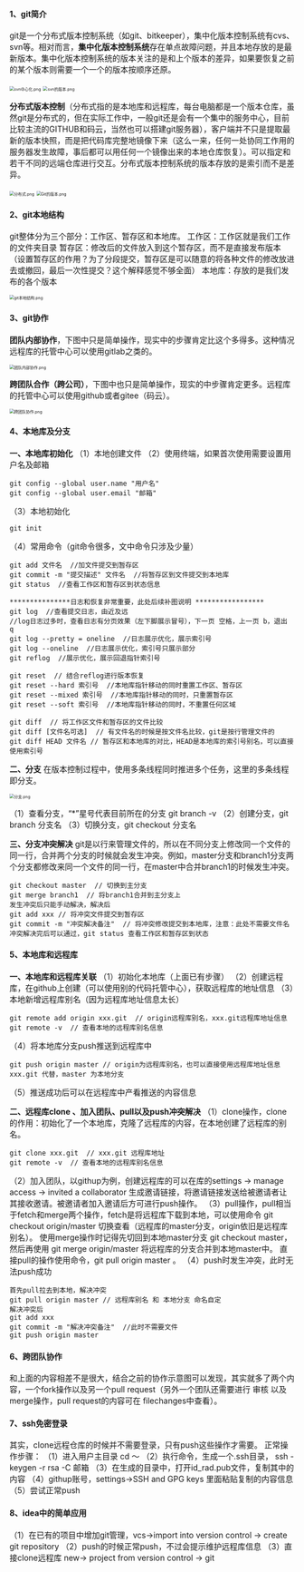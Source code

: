 #### 1、git简介

git是一个分布式版本控制系统（如git、bitkeeper），集中化版本控制系统有cvs、svn等。相对而言，**集中化版本控制系统**存在单点故障问题，并且本地存放的是最新版本。集中化版本控制系统的版本关注的是和上个版本的差异，如果要恢复之前的某个版本则需要一个一个的版本按顺序还原。

<img src="https://liuyang-picbed.oss-cn-shanghai.aliyuncs.com/2020-12-08-145653.png" alt="svn中心化.png" style="zoom:50%;" />

<img src="https://liuyang-picbed.oss-cn-shanghai.aliyuncs.com/2020-12-08-145654.png" alt="svn的版本.png" style="zoom:50%;" />

**分布式版本控制**（分布式指的是本地库和远程库，每台电脑都是一个版本仓库，虽然git是分布式的，但在实际工作中，一般git还是会有一个集中的服务中心，目前比较主流的GITHUB和码云，当然也可以搭建git服务器），客户端并不只是提取最新的版本快照，而是把代码库完整地镜像下来（这么一来，任何一处协同工作用的服务器发生故障，事后都可以用任何一个镜像出来的本地仓库恢复）。可以指定和若干不同的远端仓库进行交互。分布式版本控制系统的版本存放的是索引而不是差异。

<img src="https://liuyang-picbed.oss-cn-shanghai.aliyuncs.com/2020-12-08-145655.png" alt="分布式.png" style="zoom:50%;" />

<img src="https://liuyang-picbed.oss-cn-shanghai.aliyuncs.com/2020-12-08-145656.png" alt="Git的版本.png" style="zoom:50%;" />

#### 2、git本地结构

git整体分为三个部分：工作区、暂存区和本地库。
工作区：工作区就是我们工作的文件夹目录
暂存区：修改后的文件放入到这个暂存区，而不是直接发布版本（设置暂存区的作用？为了分段提交，暂存区是可以随意的将各种文件的修改放进去或撤回，最后一次性提交？这个解释感觉不够全面）
本地库：存放的是我们发布的各个版本

<img src="https://liuyang-picbed.oss-cn-shanghai.aliyuncs.com/2020-12-08-145657.png" alt="git本地结构.png" style="zoom: 50%;" />

#### 3、git协作

**团队内部协作**，下图中只是简单操作，现实中的步骤肯定比这个多得多。这种情况远程库的托管中心可以使用gitlab之类的。

<img src="https://liuyang-picbed.oss-cn-shanghai.aliyuncs.com/2020-12-08-145658.png" alt="团队内部协作.png" style="zoom:50%;" />

**跨团队合作（跨公司）**，下图中也只是简单操作，现实的中步骤肯定更多。远程库的托管中心可以使用github或者gitee（码云）。

<img src="https://liuyang-picbed.oss-cn-shanghai.aliyuncs.com/2020-12-08-145659.png" alt="跨团队协作.png" style="zoom:50%;" />

#### 4、本地库及分支

**一、本地库初始化**
（1）本地创建文件
（2）使用终端，如果首次使用需要设置用户名及邮箱

```
git config --global user.name "用户名"
git config --global user.email "邮箱"
```
（3）本地初始化
```
git init
```
（4）常用命令（git命令很多，文中命令只涉及少量）
```
git add 文件名  //加文件提交到暂存区
git commit -m "提交描述" 文件名  //将暂存区到文件提交到本地库
git status  //查看工作区和暂存区到状态信息

***************日志和恢复非常重要，此处后续补图说明 *****************
git log  //查看提交日志，由近及远
//log日志过多时，查看日志有分页效果（左下脚展示冒号），下一页 空格，上一页 b，退出 q
git log --pretty = oneline  //日志展示优化，展示索引号
git log --oneline  //日志展示优化，索引号只展示部分
git reflog  //展示优化，展示回退指针索引号

git reset  // 结合reflog进行版本恢复
git reset --hard 索引号  //本地库指针移动的同时重置工作区、暂存区 
git reset --mixed 索引号  //本地库指针移动的同时，只重置暂存区
git reset --soft 索引号  //本地库指针移动的同时，不重置任何区域

git diff  // 将工作区文件和暂存区的文件比较
git diff [文件名可选]  // 有文件名的时候是按文件名比较，git是按行管理文件的
git diff HEAD 文件名 // 暂存区和本地库的对比，HEAD是本地库的索引号别名，可以直接使用索引号
```

**二、分支**
在版本控制过程中，使用多条线程同时推进多个任务，这里的多条线程即分支。

<img src="https://liuyang-picbed.oss-cn-shanghai.aliyuncs.com/2020-12-08-145660.png" alt="分支.png" style="zoom:50%;" />

（1）查看分支，“*”星号代表目前所在的分支   git branch -v
（2）创建分支，git branch 分支名
（3）切换分支，git checkout 分支名

**三、分支冲突解决**
git是以行来管理文件的，所以在不同分支上修改同一个文件的同一行，合并两个分支的时候就会发生冲突。例如，master分支和branch1分支两个分支都修改来同一个文件的同一行，在master中合并branch1的时候发生冲突。

```
git checkout master  // 切换到主分支
git merge branch1  // 将branch1合并到主分支上
发生冲突后只能手动解决，解决后
git add xxx // 将冲突文件提交到暂存区
git commit -m "冲突解决备注"  // 将冲突修改提交到本地库，注意：此处不需要文件名
冲突解决完后可以通过，git status 查看工作区和暂存区到状态

```

#### 5、本地库和远程库

**一、本地库和远程库关联**
（1）初始化本地库（上面已有步骤）
（2）创建远程库，在github上创建（可以使用别的代码托管中心），获取远程库的地址信息
（3）本地新增远程库别名（因为远程库地址信息太长） 

```
git remote add origin xxx.git  // origin远程库别名，xxx.git远程库地址信息
git remote -v  // 查看本地的远程库别名信息
```
（4）将本地库分支push推送到远程库中
```
git push origin master // origin为远程库别名，也可以直接使用远程库地址信息xxx.git 代替，master 为本地分支
```
（5）推送成功后可以在远程库中产看推送的内容信息

**二、远程库clone 、加入团队、pull以及push冲突解决**
（1）clone操作，clone的作用：初始化了一个本地库，克隆了远程库的内容，在本地创建了远程库的别名。
```
git clone xxx.git  // xxx.git 远程库地址
git remote -v  // 查看本地的远程库别名信息
```
（2）加入团队，以githup为例，创建远程库的可以在库的settings -> manage access -> invited a collaborator 生成邀请链接，将邀请链接发送给被邀请者让其接收邀请。被邀请者加入邀请后方可进行push操作。
（3）pull操作，pull相当于fetch和merge两个操作，fetch是将远程库下载到本地，可以使用命令 git checkout origin/master 切换查看（远程库的master分支，origin依旧是远程库别名）。
使用merge操作时记得先切回到本地master分支 git checkout master，然后再使用 git merge origin/master 将远程库的分支合并到本地master中。
直接pull的操作使用命令，git pull origin master 。
（4）push时发生冲突，此时无法push成功
```
首先pull拉去到本地，解决冲突
git pull origin master // 远程库别名 和 本地分支 命名自定
解决冲突后
git add xxx 
git commit -m "解决冲突备注"  //此时不需要文件
git push origin master
```

#### 6、跨团队协作

和上面的内容相差不是很大，结合之前的协作示意图可以发现，其实就多了两个内容，一个fork操作以及另一个pull request（另外一个团队还需要进行 审核 以及 merge操作，pull request的内容可在 filechanges中查看）。

#### 7、ssh免密登录

其实，clone远程仓库的时候并不需要登录，只有push这些操作才需要。
正常操作步骤：
（1）进入用户主目录 cd ～
（2）执行命令，生成一个.ssh目录， ssh -keygen -r rsa -C  邮箱 
（3）在生成的目录中，打开id_rad.pub文件，复制其中的内容
（4）githup账号，settings->SSH and GPG keys 里面粘贴复制的内容信息
（5）尝试正常push

#### 8、idea中的简单应用

（1）在已有的项目中增加git管理，vcs->import into version control -> create git repository
（2）push的时候正常push，不过会提示维护远程库信息
（3）直接clone远程库 new-> project from version control -> git


